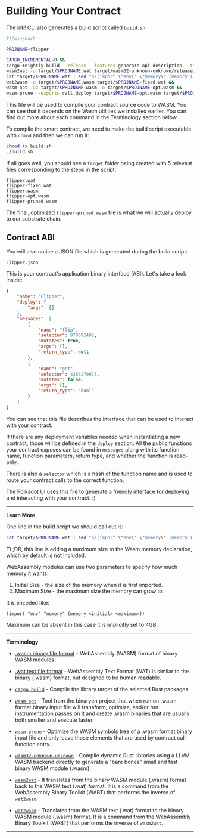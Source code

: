 Building Your Contract
===

The ink! CLI also generates a build script called `build.sh`:

```bash
#!/bin/bash

PROJNAME=flipper

CARGO_INCREMENTAL=0 &&
cargo +nightly build --release --features generate-api-description --target=wasm32-unknown-unknown --verbose &&
wasm2wat -o target/$PROJNAME.wat target/wasm32-unknown-unknown/release/$PROJNAME.wasm &&
cat target/$PROJNAME.wat | sed "s/(import \"env\" \"memory\" (memory (;0;) 2))/(import \"env\" \"memory\" (memory (;0;) 2 16))/" > target/$PROJNAME-fixed.wat &&
wat2wasm -o target/$PROJNAME.wasm target/$PROJNAME-fixed.wat &&
wasm-opt -Oz target/$PROJNAME.wasm -o target/$PROJNAME-opt.wasm &&
wasm-prune --exports call,deploy target/$PROJNAME-opt.wasm target/$PROJNAME-pruned.wasm
```

This file will be used to compile your contract source code to WASM. You can see that it depends on the Wasm utilities we installed earlier. You can find out more about each command in the Terminology section below.

To compile the smart contract, we need to make the build script executable with `chmod` and then we can run it:

```bash
chmod +x build.sh
./build.sh
```

If all goes well, you should see a `target` folder being created with 5 relevant files corresponding to the steps in the script:

```
flipper.wat
flipper-fixed.wat
flipper.wasm
flipper-opt.wasm
flipper-pruned.wasm
```

The final, optimized `flipper-pruned.wasm` file is what we will actually deploy to our substrate chain.

## Contract ABI

You will also notice a JSON file which is generated during the build script:

```
Flipper.json
```

This is your contract's application binary interface (ABI). Let's take a look inside:

```json
{
    "name": "Flipper",
    "deploy": {
        "args": []
    },
    "messages": [
        {
            "name": "flip",
            "selector": 970692492,
            "mutates": true,
            "args": [],
            "return_type": null
        },
        {
            "name": "get",
            "selector": 4266279973,
            "mutates": false,
            "args": [],
            "return_type": "bool"
        }
    ]
}
```

You can see that this file describes the interface that can be used to interact with your contract.

If there are any deployment variables needed when instantiating a new contract, those will be defined in the `deploy` section. All the public functions your contract exposes can be found in `messages` along with its function name, function parameters, return type, and whether the function is read-only.

There is also a `selector` which is a hash of the function name and is used to route your contract calls to the correct function.

The Polkadot UI uses this file to generate a friendly interface for deploying and interacting with your contract. :)

---

**Learn More**

One line in the build script we should call out is:

```bash
cat target/$PROJNAME.wat | sed "s/(import \"env\" \"memory\" (memory (;0;) 2))/(import \"env\" \"memory\" (memory (;0;) 2 16))/" > target/$PROJNAME-fixed.wat &&
```

TL;DR, this line is adding a maximum size to the Wasm memory declaration, which by default is not included.

WebAssembly modules can use two parameters to specify how much memory it wants:

1. Initial Size - the size of the memory when it is first imported.
2. Maximum Size - the maximum size the memory can grow to.

It is encoded like:

```
(import "env" "memory" (memory <initial> <maximum>))
```

Maximum can be absent in this case it is implicitly set to 4GB.

---

**Terminology**

- [.wasm binary file format](http://webassembly.github.io/spec/core/binary/index.html) - WebAssembly (WASM) format of binary WASM modules

- [.wat text file format](http://webassembly.github.io/spec/core/text/index.html) - WebAssembly Text Format (WAT) is similar to the binary (.wasm) format, but designed to be human readable.

- [`cargo build`](https://doc.rust-lang.org/cargo/commands/cargo-build.html) - Compile the library target of the selected Rust packages.

- [`wasm-opt`](https://github.com/WebAssembly/binaryen#tools) - Tool from the binaryen project that when run on .wasm format binary input file will transform, optimize, and/or run instrumentation passes on it and create .wasm binaries that are usually both smaller and execute faster.

- [`wasm-prune`](https://github.com/paritytech/wasm-utils#symbols-pruning-wasm-prune) - Optimize the WASM symbols tree of a .wasm format binary input file and only leave those elements that are used by contract call function entry.

- [`wasm32-unknown-unknown`](https://rustwasm.github.io/docs/wasm-bindgen/reference/rust-targets.html#supported-rust-targets) - Compile dynamic Rust libraries using a LLVM WASM backend directly to generate a "bare bones" small and fast binary WASM module (.wasm).

- [`wasm2wat`](https://github.com/WebAssembly/wabt#wabt-the-webassembly-binary-toolkit) - It translates from the binary WASM module (.wasm) format back to the WASM text (.wat) format. It is a command from the WebAssembly Binary Toolkit (WABT) that performs the inverse of `wat2wasm`.

- [`wat2wasm`](https://github.com/WebAssembly/wabt#wabt-the-webassembly-binary-toolkit) - Translates from the WASM text (.wat) format to the binary WASM module (.wasm) format. It is a command from the WebAssembly Binary Toolkit (WABT) that performs the inverse of `wasm2wat`.

---
